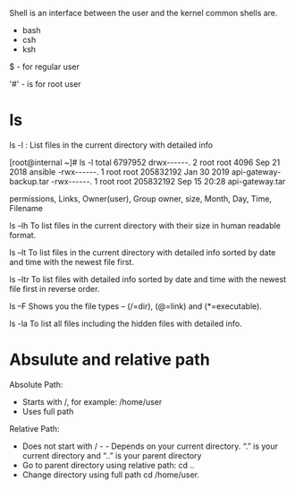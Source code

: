 Shell is an interface between the user and the kernel
common shells are. 
- bash
- csh
- ksh

$ - for regular user

'#' - is for root user


# ls #

ls -l : List files in the current directory with detailed info

[root@internal ~]# ls -l
total 6797952
drwx------. 2 root    root         4096 Sep 21  2018 ansible
-rwx------. 1 root    root    205832192 Jan 30  2019 api-gateway-backup.tar
-rwx------. 1 root    root    205832192 Sep 15 20:28 api-gateway.tar

permissions, Links, Owner(user), Group owner, size, Month, Day, Time, Filename

ls –lh  To list files in the current directory with their size in human readable format.

ls –lt  To list files in the current directory with detailed info sorted by date and time with the newest file first.

ls –ltr To list files with detailed info sorted by date and time with the newest file first in reverse order.

ls –F   Shows you the file types – (/=dir), (@=link) and (*=executable).

ls -la  To list all files including the hidden files with detailed info.


# Absulute and relative path #

Absolute Path:
- Starts with /, for example: /home/user
- Uses full path

Relative Path:
- Does not start with / - - Depends on your current directory.
“.” is your current directory and “..” is your parent directory
- Go to parent directory using relative path:
cd ..
- Change directory using full path
cd /home/user.
